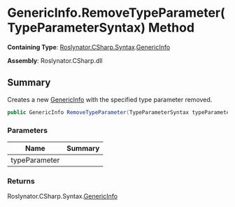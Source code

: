 # GenericInfo\.RemoveTypeParameter\(TypeParameterSyntax\) Method

**Containing Type**: [Roslynator.CSharp.Syntax](../../README.md)\.[GenericInfo](../README.md)

**Assembly**: Roslynator\.CSharp\.dll

## Summary

Creates a new [GenericInfo](../README.md) with the specified type parameter removed\.

```csharp
public GenericInfo RemoveTypeParameter(TypeParameterSyntax typeParameter)
```

### Parameters

| Name | Summary |
| ---- | ------- |
| typeParameter | |

### Returns

Roslynator\.CSharp\.Syntax\.[GenericInfo](../README.md)

